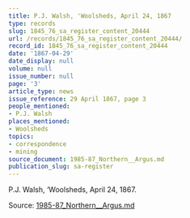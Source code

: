 ```yaml
---
title: P.J. Walsh, 'Woolsheds, April 24, 1867
type: records
slug: 1845_76_sa_register_content_20444
url: /records/1845_76_sa_register_content_20444/
record_id: 1845_76_sa_register_content_20444
date: '1867-04-29'
date_display: null
volume: null
issue_number: null
page: '3'
article_type: news
issue_reference: 29 April 1867, page 3
people_mentioned:
- P.J. Walsh
places_mentioned:
- Woolsheds
topics:
- correspondence
- mining
source_document: 1985-87_Northern__Argus.md
publication_slug: sa-register
---
```


P.J. Walsh, ‘Woolsheds, April 24, 1867.

Source: [1985-87_Northern__Argus.md](/downloads/markdown/1985-87_Northern__Argus.md)
